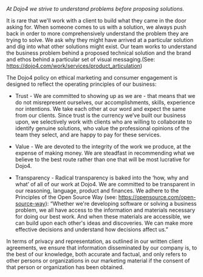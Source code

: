 *At Dojo4 we strive to understand problems before proposing solutions.*

It is rare that we'll work with a client to build what they came in the door asking for. When someone comes to us with a solution, we always push back in order to more comprehensively understand the problem they are trying to solve. We ask why they might have arrived at a particular solution and dig into what other solutions might exist. Our team works to understand the business problem behind a proposed technical solution and the brand and ethos behind a particular set of visual messaging.(See: https://dojo4.com/work/services/product_articulation)


The Dojo4 policy on ethical marketing and consumer engagement is designed to reflect the operating principles of our business:

* Trust - We are committed to showing up as we are - that means that we do not misrepresent ourselves, our accomplishments, skills, experience nor intentions. We take each other at our word and expect the same from our clients. Since trust is the currency we’ve built our business upon, we selectively work with clients who are willing to collaborate to identify genuine solutions, who value the professional opinions of the team they select, and are happy to pay for these services.

* Value - We are devoted to the integrity of the work we produce, at the expense of making money. We are steadfast in recommending what we believe to the best route rather than one that will be most lucrative for Dojo4. 

* Transparency - Radical transparency is baked into the ‘how, why and what’ of all of our work at Dojo4. We are committed to be transparent in our reasoning, language, product and finances. We adhere to the Principles of the Open Source Way (see: https://opensource.com/open-source-way): “Whether we're developing software or solving a business problem, we all have access to the information and materials necessary for doing our best work. And when these materials are accessible, we can build upon each other's ideas and discoveries. We can make more effective decisions and understand how decisions affect us.”


In terms of privacy and representation, as outlined in our written client agreements, we ensure that information disseminated by our company is, to the best of our knowledge, both accurate and factual, and only refers to other persons or organizations in our marketing material if the consent of that person or organization has been obtained.

